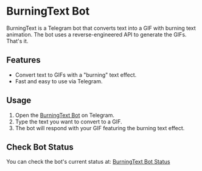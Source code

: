 # BurningText Bot

BurningText is a Telegram bot that converts text into a GIF with burning text animation. The bot uses a reverse-engineered API to generate the GIFs. That's it.

## Features
- Convert text to GIFs with a "burning" text effect.
- Fast and easy to use via Telegram.

## Usage

1. Open the [BurningText Bot](https://t.me/burningtext_bot) on Telegram.
2. Type the text you want to convert to a GIF.
3. The bot will respond with your GIF featuring the burning text effect.

## Check Bot Status
You can check the bot's current status at: [BurningText Bot Status](https://burningtext-bot.onrender.com)
